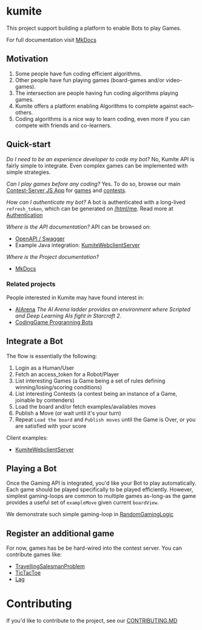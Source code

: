 # kumite

This project support building a platform to enable Bots to play Games.

For full documentation visit [MkDocs](https://www.solven.eu/kumite/)

## Motivation

1. Some people have fun coding efficient algorithms.
2. Other people have fun playing games (board-games and/or video-games).
3. The intersection are people having fun coding algorithms playing games.
4. Kumite offers a platform enabling Algorithms to complete against each-others.
5. Coding algorithms is a nice way to learn coding, even more if you can compete with friends and co-learners.

## Quick-start

*Do I need to be an experience developer to code my bot?*
No, Kumite API is fairly simple to integrate. Even complex games can be implemented with simple strategies.

*Can I play games before any coding?*
Yes. To do so, browse our main [Contest-Server JS App](https://kumite-dev-d2844865d26b.herokuapp.com/) for [games](https://kumite-dev-d2844865d26b.herokuapp.com/html/games) and [contests](https://kumite-dev-d2844865d26b.herokuapp.com/html/contests).

*How can I authenticate my bot?*
A bot is authenticated with a long-lived `refresh_token`, which can be generated on [<kumite>/html/me](https://kumite-dev-d2844865d26b.herokuapp.com/html/me). Read more at [Authentication](https://www.solven.eu/kumite/authentication/)

*Where is the API documentation?*
API can be browsed on:
- [OpenAPI / Swagger](https://kumite-dev-d2844865d26b.herokuapp.com/swagger-ui.html)
- Example Java integration: [KumiteWebclientServer](https://github.com/solven-eu/kumite/blob/master/player/src/main/java/eu/solven/kumite/app/server/KumiteWebclientServer.java)

*Where is the Project documentation?*
- [MkDocs](https://www.solven.eu/kumite/)

### Related projects

People interested in Kumite may have found interest in:

- [AIArena](https://aiarena.net/) *The AI Arena ladder provides an environment where Scripted and Deep Learning AIs fight in Starcraft 2.*
- [CodingGame Progranning Bots](https://www.codingame.com/multiplayer/bot-programming)

## Integrate a Bot

The flow is essentially the following:

1. Login as a Human/User
2. Fetch an access_token for a Robot/Player
3. List interesting Games (a Game being a set of rules defining winning/losing/scoring conditions)
4. List interesting Contests (a contest being an instance of a Game, joinable by contenders)
5. Load the board and/or fetch examples/availables moves
6. Publish a Move (or wait until it's your turn)
7. Repeat `Load the board` and `Publish moves` until the Game is Over, or you are satisfied with your score

Client examples:

- [KumiteWebclientServer](https://github.com/solven-eu/kumite/blob/master/player/src/main/java/eu/solven/kumite/app/server/KumiteWebclientServer.java)

## Playing a Bot

Once the Gaming API is integrated, you'd like your Bot to play automatically. Each game should be played specifically to be played efficiently. However, simplest gaming-loops are common to multiple games as-long-as the game provides a useful set of `exampleMove` given current `boardView`.

We demonstrate such simple gaming-loop in [RandomGamingLogic](https://github.com/solven-eu/kumite/blob/master/player/src/main/java/eu/solven/kumite/app/player/RandomGamingLogic.java)

## Register an additional game

For now, games has be be hard-wired into the contest server. You can contribute games like:

- [TravellingSalesmanProblem](https://github.com/solven-eu/kumite/blob/master/server/src/main/java/eu/solven/kumite/game/optimization/tsp/TravellingSalesmanProblem.java)
- [TicTacToe](https://github.com/solven-eu/kumite/blob/master/server/src/main/java/eu/solven/kumite/game/opposition/tictactoe/TicTacToe.java)
- [Lag](https://github.com/solven-eu/kumite/blob/master/server/src/main/java/eu/solven/kumite/game/optimization/lag/Lag.java)

# Contributing

If you'd like to contribute to the project, see our [CONTRIBUTING.MD](https://github.com/solven-eu/kumite/blob/master/CONTRIBUTING.MD)
